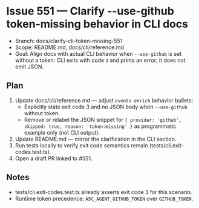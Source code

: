 # Issue 551 — Clarify --use-github token-missing behavior in CLI docs

- Branch: docs/clarify-cli-token-missing-551
- Scope: README.md, docs/cli/reference.md
- Goal: Align docs with actual CLI behavior when `--use-github` is set without a token: CLI exits with code `3` and prints an error; it does not emit JSON.

## Plan

1. Update docs/cli/reference.md — adjust `events enrich` behavior bullets:
   - Explicitly state exit code 3 and no JSON body when `--use-github` without token.
   - Remove or relabel the JSON snippet for `{ provider: 'github', skipped: true, reason: 'token:missing' }` as programmatic example only (not CLI output).
2. Update README.md — mirror the clarification in the CLI section.
3. Run tests locally to verify exit code semantics remain (tests/cli.exit-codes.test.ts).
4. Open a draft PR linked to #551.

## Notes

- tests/cli.exit-codes.test.ts already asserts exit code 3 for this scenario.
- Runtime token precedence: `A5C_AGENT_GITHUB_TOKEN` over `GITHUB_TOKEN`.
